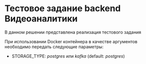 # Тестовое задание backend Видеоаналитики

В данном решении представлена реализация тестового задания

При использовании Docker контейнера в качестве аргументов необходимо передать следующие параметры:

* STORAGE_TYPE: *postgres* или *kafka* (default: *postgres*)